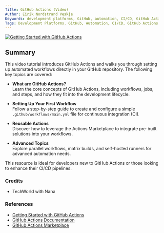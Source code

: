 ```yaml
---
Title: GitHub Actions (Video)
Author: Eirik Nordstrand Veskje
Keywords: development platforms, GitHub, automation, CI/CD, GitHub Actions
Tags: Development Platforms, GitHub, Automation, CI/CD, GitHub Actions
---
```


[![Getting Started with GitHub Actions](https://img.youtube.com/vi/R8_veQiYBjI/0.jpg)](https://www.youtube.com/watch?v=R8_veQiYBjI)

## Summary

This video tutorial introduces GitHub Actions and walks you through setting up automated workflows directly in your GitHub repository. The following key topics are covered:

- **What are GitHub Actions?**  
  Learn the core concepts of GitHub Actions, including workflows, jobs, and steps, and how they fit into the development lifecycle.

- **Setting Up Your First Workflow**  
  Follow a step-by-step guide to create and configure a simple `.github/workflows/main.yml` file for continuous integration (CI).

- **Reusable Actions**  
  Discover how to leverage the Actions Marketplace to integrate pre-built solutions into your workflows.

- **Advanced Topics**  
  Explore parallel workflows, matrix builds, and self-hosted runners for advanced automation needs.

This resource is ideal for developers new to GitHub Actions or those looking to enhance their CI/CD pipelines.

### Credits

- TechWorld with Nana

### References

- [Getting Started with GitHub Actions](https://www.youtube.com/watch?v=R8_veQiYBjI)
- [GitHub Actions Documentation](https://docs.github.com/en/actions)
- [GitHub Actions Marketplace](https://github.com/marketplace/actions)
